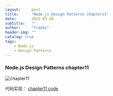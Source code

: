 ```yaml
---
layout:     post
title:      "Node.js Design Patterns chapter11"
date:       2023-03-20
subtitle:   ""
author:     "franki"
header-img: ""
catalog: true
tags:
    - Node.js
    - Design Patterns
---
```


### Node.js Design Patterns chapter11

![chapter11](http://qiniu.sevenyuan.cn/node-design-patterns-chapter11.jpg)

代码实现：
[chapter11 code](https://github.com/NikFranki/node-design-patterns/blob/master/11-advanced-recipes/1-async-init-quick-and-easy/localInitializationCheck.js)
